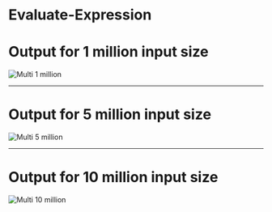 # Evaluate-Expression

# Output for 1 million input size

![Multi 1 million](https://user-images.githubusercontent.com/42229671/148639995-6b9642d9-d23b-468d-9622-3cf40ca88dfb.PNG)

-----------------------------------------------------------------------------------------------------------------------------------------------

# Output for 5 million input size
      
![Multi 5 million](https://user-images.githubusercontent.com/42229671/148640029-a19a4ccd-7a37-40c5-b72a-e9708fa080e0.PNG)

------------------------------------------------------------------------------------------------------------------------------------------------

# Output for 10 million input size

![Multi 10 million](https://user-images.githubusercontent.com/42229671/148640031-7dc4eb19-eb71-4cb7-84be-065fbcd68572.PNG)

